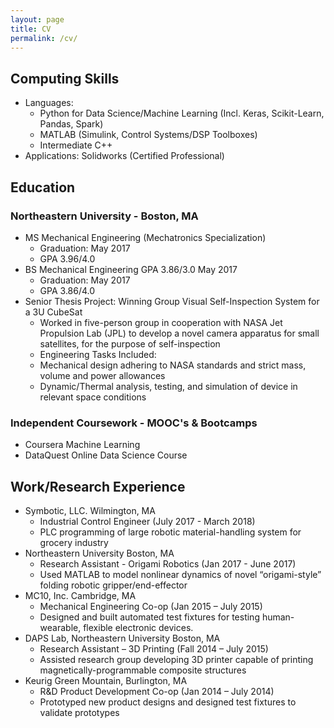 ```yaml
---
layout: page
title: CV
permalink: /cv/
---
```

## Computing Skills
 * Languages:
    * Python for Data Science/Machine Learning (Incl. Keras, Scikit-Learn, Pandas, Spark)
    * MATLAB (Simulink, Control Systems/DSP Toolboxes)
    * Intermediate C++
 * Applications: Solidworks (Certified Professional)
## Education 
### Northeastern University - Boston, MA
 * MS  Mechanical Engineering (Mechatronics Specialization)
    * Graduation: May 2017
    * GPA 3.96/4.0
 * BS  Mechanical Engineering GPA 3.86/3.0 May 2017
    * Graduation: May 2017
    * GPA 3.86/4.0
 * Senior Thesis Project: Winning Group
   Visual Self-Inspection System for a 3U CubeSat	
    * Worked in five-person group in cooperation with NASA Jet Propulsion Lab (JPL) to develop a novel camera apparatus for small satellites, for the purpose of self-inspection
    * Engineering Tasks Included:	
    * Mechanical design adhering to NASA standards and strict mass, volume and power allowances
    * Dynamic/Thermal analysis, testing, and simulation of device in relevant space conditions
### Independent Coursework - MOOC's & Bootcamps
  * Coursera Machine Learning
  * DataQuest Online Data Science Course
## Work/Research Experience
 * Symbotic, LLC. Wilmington, MA
    * Industrial Control Engineer (July 2017 - March 2018)
    * PLC programming of large robotic material-handling system for grocery industry			 
 * Northeastern University Boston, MA
   * Research Assistant - Origami Robotics (Jan 2017 - June 2017)
   * Used MATLAB to model nonlinear dynamics of novel “origami-style” folding robotic gripper/end-effector
 * MC10, Inc. Cambridge, MA							   	                     
    * Mechanical Engineering Co-op (Jan 2015 – July 2015)
    * Designed and built automated test fixtures for testing human-wearable, flexible electronic devices.
 * DAPS Lab, Northeastern University Boston, MA     						                                   
    * Research Assistant – 3D Printing (Fall 2014 – July 2015)
    * Assisted research group developing 3D printer capable of printing magnetically-programmable composite structures
 * Keurig Green Mountain, Burlington, MA					                                   
    * R&D Product Development Co-op (Jan 2014 – July 2014)
    * Prototyped new product designs and designed test fixtures to validate prototypes
